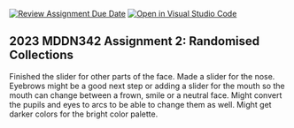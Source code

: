 [![Review Assignment Due Date](https://classroom.github.com/assets/deadline-readme-button-8d59dc4de5201274e310e4c54b9627a8934c3b88527886e3b421487c677d23eb.svg)](https://classroom.github.com/a/TMOxyln0)
[![Open in Visual Studio Code](https://classroom.github.com/assets/open-in-vscode-c66648af7eb3fe8bc4f294546bfd86ef473780cde1dea487d3c4ff354943c9ae.svg)](https://classroom.github.com/online_ide?assignment_repo_id=10681103&assignment_repo_type=AssignmentRepo)
## 2023 MDDN342 Assignment 2: Randomised Collections

Finished the slider for other parts of the face.  Made a slider for the nose.  Eyebrows might be a good next step or adding a slider for the mouth so the mouth can change between a frown, smile or a neutral face. Might convert the pupils and eyes to arcs to be able to change them as well. Might get darker colors for the bright color palette. 